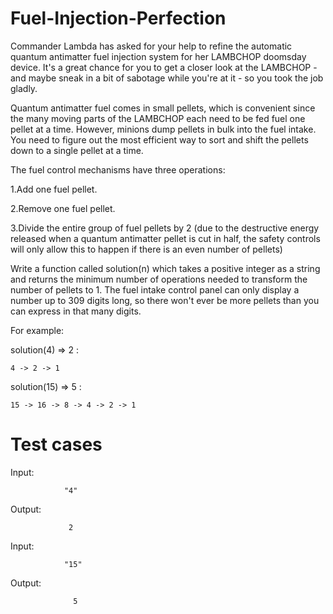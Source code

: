 # Fuel-Injection-Perfection

Commander Lambda has asked for your help to refine the automatic quantum antimatter fuel injection system for her LAMBCHOP doomsday
device. It's a great chance for you to get a closer look at the LAMBCHOP - and maybe sneak in a bit of sabotage while you're at it - so
you took the job gladly.

Quantum antimatter fuel comes in small pellets, which is convenient since the many moving parts of the LAMBCHOP each need to be fed fuel
one pellet at a time. However, minions dump pellets in bulk into the fuel intake. You need to figure out the most efficient way to sort
and shift the pellets down to a single pellet at a time.

The fuel control mechanisms have three operations:

  1.Add one fuel pellet.
  
  2.Remove one fuel pellet.
  
  3.Divide the entire group of fuel pellets by 2 (due to the destructive energy released when a quantum antimatter pellet is cut in
  half, the safety controls will only allow this to happen if there is an even number of pellets)

Write a function called solution(n) which takes a positive integer as a string and returns the minimum number of operations needed to
transform the number of pellets to 1. The fuel intake control panel can only display a number up to 309 digits long, so there won't ever
be more pellets than you can express in that many digits.

For example:

solution(4) => 2 :           
                          
    4 -> 2 -> 1  

solution(15) => 5 :  
  
    15 -> 16 -> 8 -> 4 -> 2 -> 1


Test cases
==========

Input:

                "4"
Output:
                  
                 2
Input:

                "15"
Output:

                  5
